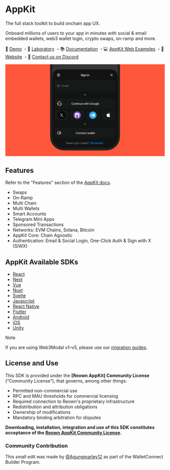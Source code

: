 # AppKit

The full stack toolkit to build onchain app UX.

Onboard millions of users to your app in minutes with social & email embedded wallets, web3 wallet login, crypto swaps, on-ramp and more.

🛝 [Demo](https://demo.reown.com) ・🧪 [Laboratory](https://appkit-lab.reown.com) ・📚 [Documentation](https://docs.reown.com/appkit/overview) ・💻 [AppKit Web Examples](https://github.com/reown-com/appkit-web-examples) ・🔗 [Website](https://reown.com/appkit) ・🛟 [Contact us on Discord](https://discord.gg/reown)

<p align="center">
  <img src="https://github.com/reown-com/appkit/blob/HEAD/.github/assets/header.png" alt="" border="0">
</p>

## Features

Refer to the "Features" section of the [AppKit docs](https://docs.reown.com/appkit/features).

- Swaps
- On-Ramp
- Multi Chain
- Multi Wallets
- Smart Accounts
- Telegram Mini Apps
- Sponsored Transactions
- Networks: EVM Chains, Solana, Bitcoin
- AppKit Core: Chain Agnostic
- Authentication: Email & Social Login, One-Click Auth & Sign with X (SIWX)

## AppKit Available SDKs

- [React](https://docs.reown.com/appkit/react/core/installation)
- [Next](https://docs.reown.com/appkit/next/core/installation)
- [Vue](https://docs.reown.com/appkit/vue/core/installation)
- [Nuxt](https://docs.reown.com/appkit/nuxt/core/installation)
- [Svelte](https://docs.reown.com/appkit/svelte/core/installation)
- [Javascript](https://docs.reown.com/appkit/javascript/core/installation)
- [React Native](https://docs.reown.com/appkit/react-native/core/installation)
- [Flutter](https://docs.reown.com/appkit/flutter/core/installation)
- [Android](https://docs.reown.com/appkit/android/core/installation)
- [iOS](https://docs.reown.com/appkit/ios/core/installation)
- [Unity](https://docs.reown.com/appkit/unity/core/installation)

> [!NOTE]
> If you are using Web3Modal v1–v5, please use our [migration guides](https://docs.reown.com/appkit/upgrade/to-reown-appkit-web#migrate-from-web3modal-v5-to-reown-appkit).

## License and Use

This SDK is provided under the **[Reown AppKit] Community License** (“Community License”), that governs, among other things:

- Permitted non-commercial use
- RPC and MAU thresholds for commercial licensing
- Required connection to Reown's proprietary infrastructure
- Redistribution and attribution obligations
- Ownership of modifications
- Mandatory binding arbitration for disputes

**Downloading, installation, integration and use of this SDK constitutes acceptance of the [Reown AppKit Community License](./LICENSE.md).**
### Community Contribution
This small edit was made by [@Agungmarley12](https://github.com/Agungmarley12) as part of the WalletConnect Builder Program.
